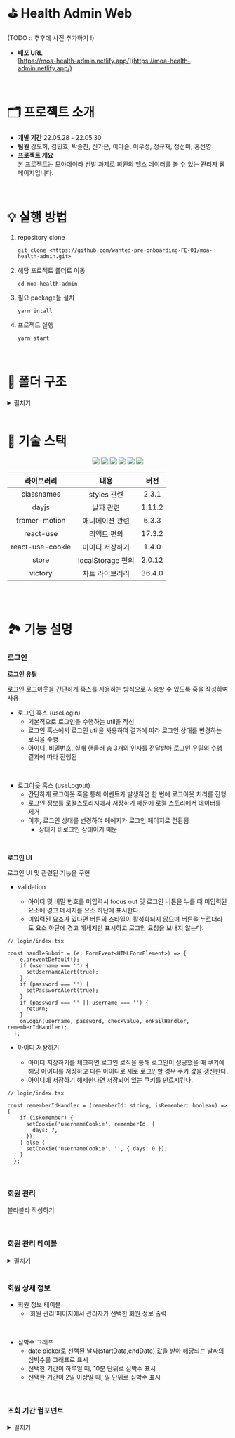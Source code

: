 # ⛳ Health Admin Web

(TODO :: 추후에 사진 추가하기 !)

- **배포 URL** <br /> [https://moa-health-admin.netlify.app/](https://moa-health-admin.netlify.app/)

<br />

# 🗂 프로젝트 소개

- **개발 기간** 22.05.28 - 22.05.30
- **팀원** 강도희, 김민효, 박솔찬, 신가은, 이다슬, 이우성, 정규재, 정선미, 홍선영
- **프로젝트 개요** <br />
본 프로젝트는 모아데이타 선발 과제로 회원의 헬스 데이터를 볼 수 있는 관리자 웹페이지입니다.

<br />

# 💡 실행 방법

1. repository clone
    
    ```
    git clone <https://github.com/wanted-pre-onboarding-FE-01/moa-health-admin.git>
    ```
    
2. 해당 프로젝트 폴더로 이동
    
    ```
    cd moa-health-admin
    ```
    
3. 필요 package들 설치
    
    ```
    yarn intall
    ```
    
4. 프로젝트 실행
    
    ```
    yarn start
    ```
    
<br />

# 📁 폴더 구조

<details>
<summary>펼치기</summary>

📦src <br />
 ┣ 📂assets <br />
 ┃ ┗ 📂svgs <br />
 ┃ ┃ ┣ 📜circle_check.svg <br />
 ┃ ┃ ┣ 📜circle_exclamation.svg <br />
 ┃ ┃ ┣ 📜circle_info.svg <br />
 ┃ ┃ ┣ 📜hide_password.svg <br />
 ┃ ┃ ┣ 📜house_user_solid.svg <br />
 ┃ ┃ ┣ 📜icon-arrow-down.svg <br />
 ┃ ┃ ┣ 📜icon-arrow-left.svg <br />
 ┃ ┃ ┣ 📜icon-arrow-right.svg <br />
 ┃ ┃ ┣ 📜index.ts <br />
 ┃ ┃ ┣ 📜logout.svg <br />
 ┃ ┃ ┣ 📜show_password.svg <br />
 ┃ ┃ ┣ 📜triangle_exclamation.svg <br />
 ┃ ┃ ┣ 📜user_image.svg <br />
 ┃ ┃ ┗ 📜user_solid.svg <br />
 ┣ 📂components <br />
 ┃ ┣ 📂datePicker <br />
 ┃ ┃ ┣ 📂_shared <br />
 ┃ ┃ ┃ ┣ 📂month <br />
 ┃ ┃ ┃ ┃ ┣ 📜index.tsx <br />
 ┃ ┃ ┃ ┃ ┗ 📜month.module.scss <br />
 ┃ ┃ ┃ ┣ 📜constants.ts <br />
 ┃ ┃ ┃ ┣ 📜index.ts <br />
 ┃ ┃ ┃ ┣ 📜types.d.ts <br />
 ┃ ┃ ┃ ┗ 📜utils.ts <br />
 ┃ ┃ ┣ 📜datePicker.module.scss <br />
 ┃ ┃ ┗ 📜index.tsx <br />
 ┃ ┣ 📂popup <br />
 ┃ ┃ ┣ 📜index.tsx <br />
 ┃ ┃ ┗ 📜popup.module.scss <br />
 ┃ ┣ 📂sideBar <br />
 ┃ ┃ ┣ 📜index.tsx <br />
 ┃ ┃ ┗ 📜sideBar.module.scss <br />
 ┃ ┣ 📂whiteSection <br />
 ┃ ┃ ┣ 📜index.tsx <br />
 ┃ ┃ ┗ 📜whiteSection.module.scss <br />
 ┃ ┗ 📜index.ts <br />
 ┣ 📂constant <br />
 ┃ ┗ 📜key.ts <br />
 ┣ 📂data <br />
 ┃ ┣ 📂heartrate_data <br />
 ┃ ┃ ┣ 📜heartrate_136_0226_유령회원1번.json <br />
 ┃ ┃ ┣ 📜heartrate_136_0308_유령회원1번.json <br />
 ┃ ┃ ┣ 📜heartrate_136_0419_유령회원1번.json <br />
 ┃ ┃ ┣ 📜heartrate_328_0416_유령회원2번.json <br />
 ┃ ┃ ┣ 📜heartrate_328_0419_유령회원2번.json <br />
 ┃ ┃ ┣ 📜heartrate_328_0420_유령회원2번.json <br />
 ┃ ┃ ┣ 📜heartrate_380_0417_유령회원3번.json <br />
 ┃ ┃ ┣ 📜heartrate_380_0418_유령회원3번.json <br />
 ┃ ┃ ┣ 📜heartrate_380_0419_유령회원3번.json <br />
 ┃ ┃ ┗ 📜heartrate_data_total.json <br />
 ┃ ┣ 📂step_data <br />
 ┃ ┃ ┣ 📜member_data.json <br />
 ┃ ┃ ┣ 📜step_136_0226_유령회원1번.json <br />
 ┃ ┃ ┣ 📜step_136_0308_유령회원1번.json <br />
 ┃ ┃ ┣ 📜step_136_0419_유령회원1번.json <br />
 ┃ ┃ ┣ 📜step_328_0416_유령회원2번.json <br />
 ┃ ┃ ┣ 📜step_328_0419_유령회원2번.json <br />
 ┃ ┃ ┣ 📜step_328_0420_유령회원2번.json <br />
 ┃ ┃ ┣ 📜step_380_0417_유령회원3번.json <br />
 ┃ ┃ ┣ 📜step_380_0418_유령회원3번.json <br />
 ┃ ┃ ┣ 📜step_380_0419_유령회원3번.json <br />
 ┃ ┃ ┗ 📜step_data.json <br />
 ┃ ┣ 📜admin_data.json <br />
 ┃ ┗ 📜member_data.json <br />
 ┣ 📂hooks <br />
 ┃ ┣ 📜useLogin.ts <br />
 ┃ ┗ 📜useLogout.ts <br />
 ┣ 📂routes <br />
 ┃ ┣ 📂dashboard <br />
 ┃ ┃ ┣ 📜dashboard.module.scss <br />
 ┃ ┃ ┗ 📜index.tsx <br />
 ┃ ┣ 📂detailMember <br />
 ┃ ┃ ┣ 📂heartRateDataGraph <br />
 ┃ ┃ ┃ ┣ 📜GRAPH_STYLE.ts <br />
 ┃ ┃ ┃ ┣ 📜heartRateDataGraph.module.scss <br />
 ┃ ┃ ┃ ┗ 📜index.tsx <br />
 ┃ ┃ ┣ 📂stepDataGraph <br />
 ┃ ┃ ┃ ┣ 📜GRAPH_STYLE.ts <br />
 ┃ ┃ ┃ ┣ 📜formatGraphData.ts <br />
 ┃ ┃ ┃ ┣ 📜index.tsx <br />
 ┃ ┃ ┃ ┣ 📜stepDataGraph.module.scss <br />
 ┃ ┃ ┃ ┗ 📜type.d.ts <br />
 ┃ ┃ ┣ 📜detailMember.module.scss <br />
 ┃ ┃ ┗ 📜index.tsx <br />
 ┃ ┣ 📂layout <br />
 ┃ ┃ ┣ 📜index.tsx <br />
 ┃ ┃ ┗ 📜layout.module.scss <br />
 ┃ ┣ 📂login <br />
 ┃ ┃ ┣ 📜Checkbox.tsx <br />
 ┃ ┃ ┣ 📜StoreID.tsx <br />
 ┃ ┃ ┣ 📜index.tsx <br />
 ┃ ┃ ┗ 📜login.module.scss <br />
 ┃ ┣ 📂manageMember <br />
 ┃ ┃ ┣ 📂_shared <br />
 ┃ ┃ ┃ ┣ 📂searchMember <br />
 ┃ ┃ ┃ ┃ ┣ 📜index.tsx <br />
 ┃ ┃ ┃ ┃ ┗ 📜searchMember.module.scss <br />
 ┃ ┃ ┃ ┗ 📂showMember <br />
 ┃ ┃ ┃ ┃ ┣ 📜index.tsx <br />
 ┃ ┃ ┃ ┃ ┗ 📜showMember.module.scss <br />
 ┃ ┃ ┣ 📜index.tsx <br />
 ┃ ┃ ┗ 📜manageMember.module.scss <br />
 ┃ ┗ 📜index.tsx <br />
 ┣ 📂states <br />
 ┃ ┣ 📜index.ts <br />
 ┃ ┣ 📜inquiryPeriod.ts <br />
 ┃ ┣ 📜login.ts <br />
 ┃ ┣ 📜searchMemberList.ts <br />
 ┃ ┗ 📜selectMember.ts <br />
 ┣ 📂styles <br />
 ┃ ┣ 📂base <br />
 ┃ ┃ ┣ 📜_fonts.scss <br />
 ┃ ┃ ┣ 📜_more.scss <br />
 ┃ ┃ ┗ 📜_reset.scss <br />
 ┃ ┣ 📂constants <br />
 ┃ ┃ ┣ 📜_colors.scss <br />
 ┃ ┃ ┗ 📜_sizes.scss <br />
 ┃ ┣ 📂mixins <br />
 ┃ ┃ ┣ 📜_flexbox.scss <br />
 ┃ ┃ ┗ 📜_visual.scss <br />
 ┃ ┣ 📜index.js <br />
 ┃ ┗ 📜index.scss <br />
 ┣ 📂types <br />
 ┃ ┣ 📜admin.d.ts <br />
 ┃ ┗ 📜heartRate.d.ts <br />
 ┣ 📂utils <br />
 ┃ ┣ 📜getDatesFromStartToLast.ts <br />
 ┃ ┗ 📜login.ts <br />
 ┣ 📜declaration.d.ts <br />
 ┗ 📜index.tsx <br />

</details>

<br />

# 🔨 기술 스택

<div align="center">
<img src="[https://img.shields.io/badge/HTML5-E34F26?style=flat-square&logo=HTML5&logoColor=white](https://img.shields.io/badge/HTML5-E34F26?style=flat-square&logo=HTML5&logoColor=white)"/>
<img src="[https://img.shields.io/badge/CSS3-1572B6?style=flat-square&logo=CSS3&logoColor=white](https://img.shields.io/badge/CSS3-1572B6?style=flat-square&logo=CSS3&logoColor=white)"/>
<img src="[https://img.shields.io/badge/Sass-CC6699?style=flat-square&logo=Sass&logoColor=white](https://img.shields.io/badge/Sass-CC6699?style=flat-square&logo=Sass&logoColor=white)"/>
<img src="[https://img.shields.io/badge/TypeScript-3178C6?style=flat-square&logo=TypeScript&logoColor=white](https://img.shields.io/badge/TypeScript-3178C6?style=flat-square&logo=TypeScript&logoColor=white)"/>
<img src="[https://img.shields.io/badge/React-61DAFB?style=flat-square&logo=React&logoColor=white](https://img.shields.io/badge/React-61DAFB?style=flat-square&logo=React&logoColor=white)"/>
<img src="[https://img.shields.io/badge/Recoil-764ABC?style=flat-square&logo=Recoil&logoColor=white](https://img.shields.io/badge/Recoil-764ABC?style=flat-square&logo=Recoil&logoColor=white)"/>

<br />

|라이브러리|내용|버전|
|:---:|:---:|:---:|
| classnames | styles 관련 | 2.3.1 |
| dayjs | 날짜 관련 | 1.11.2 |
| framer-motion | 애니메이션 관련 | 6.3.3 |
| react-use | 리액트 편의 | 17.3.2 |
| react-use-cookie | 아이디 저장하기 | 1.4.0 |
| store | localStorage 편의 | 2.0.12 |
| victory | 차트 라이브러리 | 36.4.0 |

<br />
</div>

<br />

# 🏞 기능 설명

### 로그인

**로그인 유틸**

로그인 로그아웃을 간단하게 훅스를 사용하는 방식으로 사용할 수 있도록 훅을 작성하여 사용

- 로그인 훅스 (useLogin)
    - 기본적으로 로그인을 수행하는 util을 작성
    - 로그인 훅스에서 로그인 util을 사용하여 결과에 따라 로그인 상태를 변경하는 로직을 수행
    - 아이디, 비밀번호, 실패 핸들러 총 3개의 인자를 전달받아 로그인 유틸의 수행 결과에 따라 진행됨

<br />

- 로그아웃 훅스 (useLogout)
    - 간단하게 로그아웃 훅을 통해 이벤트가 발생하면 한 번에 로그아웃 처리를 진행
    - 로그인 정보를 로컬스토리지에서 저장하기 때문에 로컬 스토리에서 데이터를 제거
    - 이후, 로그인 상태를 변경하여 페에지가 로그인 페이지로 전환됨
        - 상태가 비로그인 상태이기 때문

<br />

**로그인 UI**

로그인 UI 및 관련된 기능을 구현  

- validation

  - 아이디 및 비밀 번호를 미입력시 focus out 및 로그인 버튼을 누를 때 미입력된 요소에 경고 메세지를 요소 하단에 표시한다.
  - 미입력된 요소가 있다면 버튼의 스타일이 활성화되지 않으며 버튼을 누르더라도 요소 하단에 경고 메세지만 표시하고 로그인 요청을 보내지 않는다.


```tsx
// login/index.tsx

const handleSubmit = (e: FormEvent<HTMLFormElement>) => {
    e.preventDefault();
    if (username === '') {
      setUsernameAlert(true);
    }
    if (password === '') {
      setPasswordAlert(true);
    }
    if (password === '' || username === '') {
      return;
    }
    onLogin(username, password, checkValue, onFailHandler, rememberIdHandler);
  };
```


- 아이디 저장하기

  - 아이디 저장하기를 체크하면 로그인 로직을 통해 로그인이 성공했을 때 쿠키에 해당 아이디를 저장하고 다른 아이디로 새로 로그인할 경우 쿠키 값을 갱신한다.
  - 아이디에 저장하기 해제한다면 저장되어 있는 쿠키를 만료시킨다.

```tsx
// login/index.tsx

const rememberIdHandler = (rememberId: string, isRemember: boolean) => {
    if (isRemember) {
      setCookie('usernameCookie', rememberId, {
        days: 7,
      });
    } else {
      setCookie('usernameCookie', '', { days: 0 });
    }
  };
```
<br>

### 회원 관리
블라블라 작성하기


<br />

### 회원 관리 테이블
<details>
  <summary>펼치기</summary>

  - 검색 조건에 따른 검색 결과를 Table 태그를 사용해 출력
  
```tsx
const originMembers = useRecoilValue(searchMemberList);
const members = originMembers as IMember[];

...중략...

<p>전체 총 {members.length}명의 회원이 검색되었습니다.</p>
<div className={styles.tableWrapper}>
  <table>
    <thead>
      <tr>
        {header.map((headerName, index) => {
          const key = `${headerName}-${index}`;
          return <th key={key}>{headerName}</th>;
        })}
      </tr>
    </thead>
    <tbody>
      {members.map((member, index) => {
        const key = `${member}-${index}`;
        return (
          <tr key={key}>
            <td>{member.id}</td>
            <td>{member.crt_ymdt}</td>
            <td>{member.username}</td>
            <td>
              <Link to='/detailMember'>
                <button type='button' onClick={() => setSelectMember(member)}>
                  상세보기
                </button>
              </Link>
            </td>
          </tr>
        );
      })}
    </tbody>
  </table>
</div>
```

  - 특정 회원의 `상세보기` 버튼을 클릭하면 해당 회원의 정보를 Recoil에 담은 후 해당 회원의 상세 정보 페이지로 이동

```tsx
export interface IMember {
  id: number;
  username: string;
  crt_ymdt: string;
}

export const selectMemberState = atom<IMember>({
  key: '#selectMemberState',
  default: {
    id: 0,
    username: '',
    crt_ymdt: '',
  },
});
```
```tsx
const [, setSelectMember] = useRecoilState(selectMemberState);
```

</details>

<br />

### 회원 상세 정보
- 회원 정보 테이블
    - '회원 관리'페이지에서 관리자가 선택한 회원 정보 출력

<br />

- 심박수 그래프
    - date picker로 선택된 날짜(startData,endDate) 값을 받아 해당되는 날짜의 심박수를 그래프로 표시
    - 선택한 기간이 하루일 때, 10분 단위로 심박수 표시
    - 선택한 기간이 2일 이상일 때, 일 단위로 심박수 표시

<br />


### 조회 기간 컴포넌트

<details>
<summary>펼치기</summary>

[https://user-images.githubusercontent.com/69146527/171102893-05149745-c2e8-4383-941e-f893eb60d659.mov](https://user-images.githubusercontent.com/69146527/171102893-05149745-c2e8-4383-941e-f893eb60d659.mov)

👉 [자세히 보기](https://github.com/wanted-pre-onboarding-FE-01/moa-health-admin/blob/main/report/%EC%A0%95%EC%84%A0%EB%AF%B8%20-%20%EC%A1%B0%ED%9A%8C%20%EA%B8%B0%EA%B0%84%20%EC%BB%B4%ED%8F%AC%EB%84%8C%ED%8A%B8.md)

- No Library

    - 직접 만든 date-range-picker
    - 이유: 최대한 기획된 디자인과 기능에 맞추기 위하여
- 3개의 퀵버튼(`오늘`, `1주일`, `전체`) 구현
- 페이지별 재사용
    - 회원 관리 페이지, 그래프 2개(심박 수, 걸음 수)
    - 개별적인 날짜 조회 가능 (컴포넌트별 state 모두 분리)
- UI와 기능의 파일 분리
- 정확한 날짜 표출
    - 표출되는 날짜에는 해당 날짜의 `연/월/일` 정보 보유 (단순 숫자 노출 x)
    - 코드 (한 달의 주차 별 날짜 배열 산출 방법)
        
        ```tsx
        export const converteDate = (assignedDay: Dayjs) => {
          const firstWeek = assignedDay.startOf('month').week();
        
          const dates: Dayjs[] = Array.from(
            { length: assignedDay.daysInMonth() + assignedDay.startOf('month').day() },
            (v, index) => assignedDay.startOf('year').week(firstWeek).startOf('week').add(index, 'day')
          );
        
          const init: Dayjs[][] = [];
        
          let rowIdx = -1;
          return dates.reduce((acc, cur, i) => {
            if (!(i % 7)) {
              acc.push([cur]);
              rowIdx += 1;
            } else {
              acc[rowIdx].push(cur);
            }
            return acc;
          }, init);
        };
        
        ```
        

</details>
